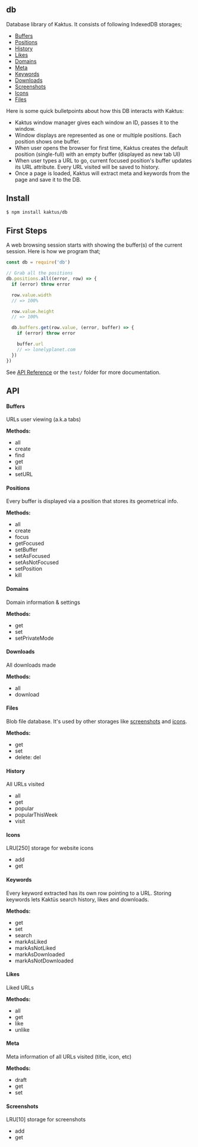 ## db

Database library of Kaktus. It consists of following IndexedDB storages;

* [Buffers](#buffers)
* [Positions](#positions)
* [History](#history)
* [Likes](#likes)
* [Domains](#domains)
* [Meta](#meta)
* [Keywords](#keywords)
* [Downloads](#downloads)
* [Screenshots](#screenshots)
* [Icons](#icons)
* [Files](#files)

Here is some quick bulletpoints about how this DB interacts with Kaktus:

* Kaktus window manager gives each window an ID, passes it to the window.
* Window displays are represented as one or multiple positions. Each position shows one buffer.
* When user opens the browser for first time, Kaktus creates the default position (single-full) with an empty buffer (displayed as new tab UI)
* When user types a URL to go, current focused position's buffer updates its URL attribute. Every URL visited will be saved to history.
* Once a page is loaded, Kaktus will extract meta and keywords from the page and save it to the DB.

## Install

```bash
$ npm install kaktus/db
```

## First Steps

A web browsing session starts with showing the buffer(s) of the current session. Here is how we program that;

```js
const db = require('db')

// Grab all the positions
db.positions.all((error, row) => {
  if (error) throw error

  row.value.width
  // => 100%

  row.value.height
  // => 100%

  db.buffers.get(row.value, (error, buffer) => {
    if (error) throw error

    buffer.url
    // => lonelyplanet.com
  })
})
```

See [API Reference](#API) or the `test/` folder for more documentation.

## API

#### Buffers

URLs user viewing (a.k.a tabs)

**Methods:**
* all
* create
* find
* get
* kill
* setURL

#### Positions

Every buffer is displayed via a position that stores its geometrical info.

**Methods:**
* all
* create
* focus
* getFocused
* setBuffer
* setAsFocused
* setAsNotFocused
* setPosition
* kill

#### Domains

Domain information & settings

**Methods:**
* get
* set
* setPrivateMode

#### Downloads

All downloads made

**Methods:**
* all
* download

#### Files

Blob file database. It's used by other storages like [screenshots](#screenshots) and [icons](#icons).

**Methods:**
* get
* set
* delete: del

#### History

All URLs visited

* all
* get
* popular
* popularThisWeek
* visit

#### Icons

LRU[250] storage for website icons

* add
* get

#### Keywords

Every keyword extracted has its own row pointing to a URL. Storing keywords lets Kaktüs search history, likes and downloads.

**Methods:**
* get
* set
* search
* markAsLiked
* markAsNotLiked
* markAsDownloaded
* markAsNotDownloaded

#### Likes

Liked URLs

**Methods:**
* all
* get
* like
* unlike

#### Meta

Meta information of all URLs visited (title, icon, etc)

**Methods:**
* draft
* get
* set

#### Screenshots

LRU[10] storage for screenshots

* add
* get
